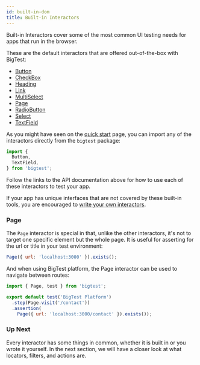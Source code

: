 ```yaml
---
id: built-in-dom
title: Built-in Interactors
---
```


Built-in Interactors cover some of the most common UI testing needs for apps that run in the browser.

These are the default interactors that are offered out-of-the-box with BigTest:

- [Button](/)
- [CheckBox](/)
- [Heading](/)
- [Link](/)
- [MultiSelect](/)
- [Page](/)
- [RadioButton](/)
- [Select](/)
- [TextField](/)

As you might have seen on the [quick start](/docs/interactors/) page, you can import any of the interactors directly from the `bigtest` package:

```js
import { 
  Button, 
  TextField, 
} from 'bigtest';
```

Follow the links to the API documentation above for how to use each of these interactors to test your app.

If your app has unique interfaces that are not covered by these built-in tools, you are encouraged to [write your own interactors](/docs/interactors/write-your-own).

### Page
The `Page` interactor is special in that, unlike the other interactors, it's not to target one specific element but the whole page. It is useful for asserting for the url or title in your test environment:

```js
Page({ url: 'localhost:3000' }).exists();
```

And when using BigTest platform, the Page interactor can be used to navigate between routes:

```js
import { Page, test } from 'bigtest';

export default test('BigTest Platform')
  .step(Page.visit('/contact'))
  .assertion(
    Page({ url: 'localhost:3000/contact' }).exists());
```
<!-- 
🧹👆
assert on the title because that's more likely the use-case
```
Page.has({ title: 'BigTest Example Application' });
```
-->

### Up Next

Every interactor has some things in common, whether it is built in or you wrote it yourself. In the next section, we will have a closer look at what locators, filters, and actions are. 

<!--
🧹👆
Can we get a preview here? "some things in common" might be better as more specific. What are those things? Actions, which advance the state of your app, and filters which match on it and help you do things like make assertions
-->
